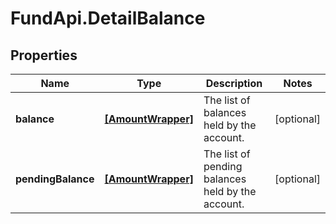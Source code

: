 # FundApi.DetailBalance

## Properties

Name | Type | Description | Notes
------------ | ------------- | ------------- | -------------
**balance** | [**[AmountWrapper]**](AmountWrapper.md) | The list of balances held by the account. | [optional] 
**pendingBalance** | [**[AmountWrapper]**](AmountWrapper.md) | The list of pending balances held by the account. | [optional] 


